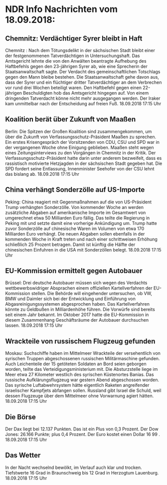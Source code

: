 # NDR Info Nachrichten vom 18.09.2018:


## Chemnitz: Verdächtiger Syrer bleibt in Haft
Chemnitz : Nach dem Tötungsdelikt in der sächsischen Stadt bleibt einer der festgenommenen Tatverdächtigen in Untersuchungshaft. Das Amtsgericht lehnte die von den Anwälten beantragte Aufhebung des Haftbefehls gegen den 23-jährigen Syrer ab, wie eine Sprecherin der Staatsanwaltschaft sagte. Der Verdacht des gemeinschaftlichen Totschlags gegen den Mann bleibe bestehen. Die Staatsanwaltschaft gehe davon aus, dass der Syrer und ein flüchtiger dritter Tatverdächtiger an dem Verbrechen vor rund drei Wochen beteiligt waren. Den Haftbefehl gegen einen 22-jährigen Beschuldigten hob das Amtsgericht hingegen auf. Von einem dringenden Tatverdacht könne nicht mehr ausgegangen werden. Der Iraker kam unmittelbar nach der Entscheidung auf freien Fuß. 18.09.2018 17:15 Uhr 

## Koalition berät über Zukunft von Maaßen
Berlin: Die Spitzen der Großen Koalition sind zusammengekommen, um über die Zukunft von Verfassungsschutz-Präsident Maaßen zu sprechen. Ein erstes Krisengespräch der Vorsitzenden von CDU, CSU und SPD war in der vergangenen Woche ohne Einigung geblieben. Maaßen steht wegen eines Zeitungsinterviews zu den Vorgängen in Chemnitz in der Kritik. Der Verfassungsschutz-Präsident hatte darin unter anderem bezweifelt, dass es rassistisch motivierte Hetzjagden in der sächsischen Stadt gegeben hat. Die SPD fordert seine Entlassung, Innenminister Seehofer von der CSU lehnt das bislang ab. 18.09.2018 17:15 Uhr 

## China verhängt Sonderzölle auf US-Importe
Peking: China reagiert mit Gegenmaßnahmen auf die von US-Präsident Trump verhängten Sonderzölle. Von kommender Woche an werden zusätzliche Abgaben auf amerikanische Importe im Gesamtwert von umgerechnet etwa 50 Milliarden Euro fällig. Das teilte die Regierung in Peking mit und setzte damit eine vorherige Ankündigung um. Trump hatte zuvor Sonderzölle auf chinesische Waren im Volumen von etwa 170 Milliarden Euro verhängt. Die neuen Abgaben sollen ebenfalls in der kommenden Woche in Kraft treten und nach einer schrittweisen Erhöhung schließlich 25 Prozent betragen. Damit ist künftig die Hälfte der chinesischen Einfuhren in die USA mit Sonderzöllen belegt. 18.09.2018 17:15 Uhr 

## EU-Kommission ermittelt gegen Autobauer
Brüssel: Drei deutsche Autobauer müssen sich wegen des Verdachts wettbewerbswidriger Absprachen einem offiziellen Kartellverfahren der EU-Kommission stellen. Die Behörde will eingehender untersuchen, ob VW, BMW und Daimler sich bei der Entwicklung und Einführung von Abgasreinigungssystemen abgesprochen haben. Das Kartellverfahren könnte zu Geldbußen in Milliardenhöhe führen. Die Vorwürfe sind bereits seit einem Jahr bekannt. Im Oktober 2017 hatte die EU-Kommission in diesem Zusammenhang Geschäftsräume der Autobauer durchsuchen lassen. 18.09.2018 17:15 Uhr 

## Wrackteile von russischem Flugzeug gefunden
Moskau:      Suchschiffe haben im Mittelmeer Wrackteile der versehentlich von syrischen Truppen abgeschossenen russischen Militärmaschine gefunden. Auch Leichenteile der 15 getöteten Soldaten an Bord seien geborgen worden, teilte das Verteidigungsministerium mit. Die Absturzstelle liege im Meer etwa 27 Kilometer westlich des syrischen Küstenortes Banias. Das russische Aufklärungsflugzeug war gestern Abend abgeschossen worden. Das syrische Luftabwehrsystem hätte eigentlich Raketen angreifender israelischer Kampfjets abfangen sollen. Russland gibt Israel die Schuld, weil dessen Flugzeuge über dem Mittelmeer ohne Vorwarnung agiert hätten. 18.09.2018 17:15 Uhr 

## Die Börse
Der Dax liegt bei  12.137  Punkten. Das ist ein Plus von  0,3  Prozent. Der Dow Jones:  26.166  Punkte; plus  0,4  Prozent. Der Euro kostet einen Dollar  16 99 . 18.09.2018 17:15 Uhr 

## Das Wetter
In der Nacht wechselnd bewölkt, im Verlauf auch klar und trocken. Tiefstwerte 16 Grad in Braunschweig bis 12 Grad in Herzogtum Lauenburg. 18.09.2018 17:15 Uhr 
